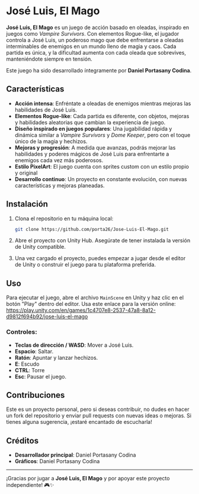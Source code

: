 # José Luis, El Mago

**José Luis, El Mago** es un juego de acción basado en oleadas, inspirado en juegos como *Vampire Survivors*. Con elementos Rogue-like, el jugador controla a José Luis, un poderoso mago que debe enfrentarse a oleadas interminables de enemigos en un mundo lleno de magia y caos. Cada partida es única, y la dificultad aumenta con cada oleada que sobrevives, manteniéndote siempre en tensión.

Este juego ha sido desarrollado íntegramente por **Daniel Portasany Codina**.

## Características

- **Acción intensa**: Enfréntate a oleadas de enemigos mientras mejoras las habilidades de José Luis.
- **Elementos Rogue-like**: Cada partida es diferente, con objetos, mejoras y habilidades aleatorias que cambian la experiencia de juego.
- **Diseño inspirado en juegos populares**: Una jugabilidad rápida y dinámica similar a *Vampire Survivors* y *Dome Keeper*, pero con el toque único de la magia y hechizos.
- **Mejoras y progresión**: A medida que avanzas, podrás mejorar las habilidades y poderes mágicos de José Luis para enfrentarte a enemigos cada vez más poderosos.
- **Estilo PixelArt**: El juego cuenta con sprites custom con un estilo propio y original
- **Desarrollo continuo**: Un proyecto en constante evolución, con nuevas características y mejoras planeadas.

## Instalación

1. Clona el repositorio en tu máquina local:
    ```bash
    git clone https://github.com/porta26/Jose-Luis-El-Mago.git
    ```

2. Abre el proyecto con Unity Hub. Asegúrate de tener instalada la versión de Unity compatible.

3. Una vez cargado el proyecto, puedes empezar a jugar desde el editor de Unity o construir el juego para tu plataforma preferida.

## Uso

Para ejecutar el juego, abre el archivo `MainScene` en Unity y haz clic en el botón "Play" dentro del editor.
Usa este enlace para la versión online: https://play.unity.com/en/games/1c4707e8-2537-47a8-8a12-d9812f694b92/jose-luis-el-mago

### Controles:
- **Teclas de dirección / WASD**: Mover a José Luis.
- **Espacio**: Saltar.
- **Ratón**: Apuntar y lanzar hechizos.
- **E**: Escudo
- **CTRL**: Torre
- **Esc**: Pausar el juego.

## Contribuciones

Este es un proyecto personal, pero si deseas contribuir, no dudes en hacer un fork del repositorio y enviar pull requests con nuevas ideas o mejoras. Si tienes alguna sugerencia, ¡estaré encantado de escucharla!

## Créditos

- **Desarrollador principal**: Daniel Portasany Codina
- **Gráficos**: Daniel Portasany Codina

---

¡Gracias por jugar a **José Luis, El Mago** y por apoyar este proyecto independiente! 🎮✨
